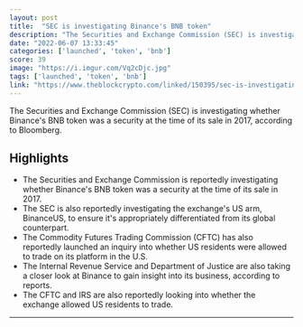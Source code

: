 ```yaml
---
layout: post
title:  "SEC is investigating Binance's BNB token"
description: "The Securities and Exchange Commission (SEC) is investigating whether Binance's BNB token was a security at the time of its sale in 2017, according to Bloomberg."
date: "2022-06-07 13:33:45"
categories: ['launched', 'token', 'bnb']
score: 39
image: "https://i.imgur.com/Vq2cDjc.jpg"
tags: ['launched', 'token', 'bnb']
link: "https://www.theblockcrypto.com/linked/150395/sec-is-investigating-binances-bnb-token-bloomberg"
---
```


The Securities and Exchange Commission (SEC) is investigating whether Binance's BNB token was a security at the time of its sale in 2017, according to Bloomberg.

## Highlights

- The Securities and Exchange Commission is reportedly investigating whether Binance's BNB token was a security at the time of its sale in 2017.
- The SEC is also reportedly investigating the exchange's US arm, BinanceUS, to ensure it's appropriately differentiated from its global counterpart.
- The Commodity Futures Trading Commission (CFTC) has also reportedly launched an inquiry into whether US residents were allowed to trade on its platform in the U.S.
- The Internal Revenue Service and Department of Justice are also taking a closer look at Binance to gain insight into its business, according to reports.
- The CFTC and IRS are also reportedly looking into whether the exchange allowed US residents to trade.

---
